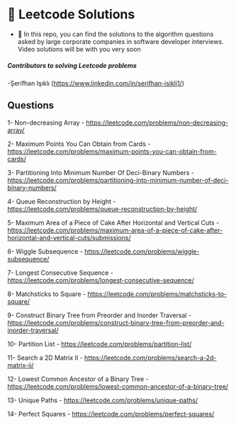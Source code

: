 # 🚀 Leetcode Solutions

- 🔭 In this repo, you can find the solutions to the algorithm questions asked by large corporate companies in software developer interviews. Video solutions will be with you very soon

##### Contributors to solving Leetcode problems

-Şerifhan Işıklı (https://www.linkedin.com/in/serifhan-isikli1/)

## Questions

1- Non-decreasing Array - https://leetcode.com/problems/non-decreasing-array/

2- Maximum Points You Can Obtain from Cards - https://leetcode.com/problems/maximum-points-you-can-obtain-from-cards/

3- Partitioning Into Minimum Number Of Deci-Binary Numbers - https://leetcode.com/problems/partitioning-into-minimum-number-of-deci-binary-numbers/

4- Queue Reconstruction by Height - https://leetcode.com/problems/queue-reconstruction-by-height/

5- Maximum Area of a Piece of Cake After Horizontal and Vertical Cuts - https://leetcode.com/problems/maximum-area-of-a-piece-of-cake-after-horizontal-and-vertical-cuts/submissions/

6- Wiggle Subsequence - https://leetcode.com/problems/wiggle-subsequence/

7-  Longest Consecutive Sequence - https://leetcode.com/problems/longest-consecutive-sequence/

8- Matchsticks to Square - https://leetcode.com/problems/matchsticks-to-square/

9- Construct Binary Tree from Preorder and Inorder Traversal - https://leetcode.com/problems/construct-binary-tree-from-preorder-and-inorder-traversal/

10- Partition List - https://leetcode.com/problems/partition-list/

11- Search a 2D Matrix II - https://leetcode.com/problems/search-a-2d-matrix-ii/

12- Lowest Common Ancestor of a Binary Tree - https://leetcode.com/problems/lowest-common-ancestor-of-a-binary-tree/

13- Unique Paths - https://leetcode.com/problems/unique-paths/

14- Perfect Squares - https://leetcode.com/problems/perfect-squares/